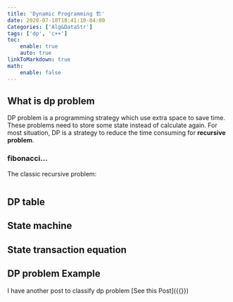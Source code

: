 ```yaml
---
title: 'Dynamic Programming 🏗'
date: 2020-07-10T18:41:10-04:00
Categories: ['Alg&DataStr']
tags: ['dp', 'c++']
toc:
    enable: true
    auto: true
linkToMarkdown: true
math:
    enable: false
---
```


## What is dp problem

DP problem is a programming strategy which use extra space to save time. These problems need to store some state instead of calculate again. For most situation, DP is a strategy to reduce the time consuming for **recursive problem**.

### fibonacci...

The classic recursive problem:

```js

```

## DP table

## State machine

## State transaction equation

## DP problem Example

I have another post to classify dp problem
[See this Post]({{<ref dp-example.md>}})
